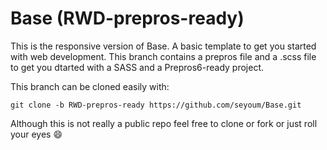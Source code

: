 # Base (RWD-prepros-ready)

This is the responsive version of Base. A basic template to get you started with web development. This branch contains a prepros file and a .scss file to get you dtarted with a SASS and a Prepros6-ready project.

This branch can be cloned easily with:

```
git clone -b RWD-prepros-ready https://github.com/seyoum/Base.git
```

Although this is not really a public repo feel free to clone or fork or just roll your eyes :smile:
